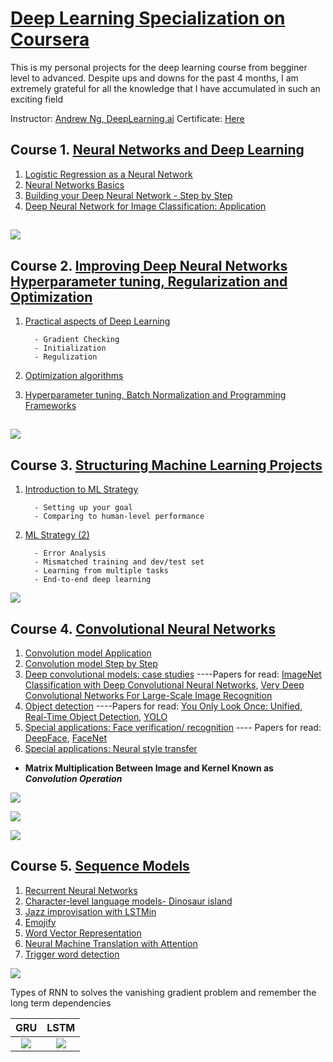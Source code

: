 # [Deep Learning Specialization on Coursera](https://www.coursera.org/specializations/deep-learning)

This is my personal projects for the deep learning course from begginer level to advanced. Despite ups and downs for the past 4 months, I am extremely grateful for all the knowledge that I have accumulated in such an exciting field


Instructor: [Andrew Ng, DeepLearning.ai](https://www.linkedin.com/in/andrewyng)
Certificate: [Here](https://github.com/Lukastuong123/DeepLearing-Projects-/blob/master/Coursera-DeepLearning%20Specialization/Specialization%20Certificate.png)



 ## Course 1. [Neural Networks and Deep Learning](https://www.coursera.org/learn/neural-networks-deep-learning?specialization=deep-learning)
1. [Logistic Regression as a Neural Network](https://github.com/Lukastuong123/DeepLearing-Projects-/blob/master/Coursera-DeepLearning%20Specialization/Course%201.%20Neural%20Networks%20and%20Deep%20Learning/Logistic_Regression_with_a_Neural_Network_mindset_v6a.ipynb)
2. [Neural Networks Basics](https://github.com/Lukastuong123/DeepLearing-Projects-/blob/master/Coursera-DeepLearning%20Specialization/Course%201.%20Neural%20Networks%20and%20Deep%20Learning/Planar_data_classification_with_onehidden_layer_v6c.ipynb)
3. [Building your Deep Neural Network - Step by Step](https://github.com/Lukastuong123/DeepLearing-Projects-/blob/master/Coursera-DeepLearning%20Specialization/Course%201.%20Neural%20Networks%20and%20Deep%20Learning/Building_your_Deep_Neural_Network_Step_by_Step_v8a.ipynb)
4. [Deep Neural Network for Image Classification: Application](https://github.com/Lukastuong123/DeepLearing-Projects-/blob/master/Coursera-DeepLearning%20Specialization/Course%201.%20Neural%20Networks%20and%20Deep%20Learning/Deep%2BNeural%2BNetwork%2B-%2BApplication%2Bv8.ipynb)
 ## ![](https://systweak1.vo.llnwd.net/content/wp/systweakblogsnew/uploads_new/2018/03/hidden-layers-in-network.gif)



## Course 2. [Improving Deep Neural Networks Hyperparameter tuning, Regularization and Optimization](https://www.coursera.org/learn/deep-neural-network?specialization=deep-learning)
1. [Practical aspects of Deep Learning](https://github.com/Lukastuong123/DeepLearing-Projects-/tree/master/Coursera-DeepLearning%20Specialization/Course%202.%20Improving%20Deep%20Neural%20Networks%20Hyperparameter%20tuning%2C%20Regularization%20and%20Optimization)

         - Gradient Checking
         - Initialization      
         - Regulization     
2. [Optimization algorithms](https://github.com/Lukastuong123/DeepLearing-Projects-/blob/master/Coursera-DeepLearning%20Specialization/Course%202.%20Improving%20Deep%20Neural%20Networks%20Hyperparameter%20tuning%2C%20Regularization%20and%20Optimization/Optimization_methods_v1b.ipynb)
3. [Hyperparameter tuning, Batch Normalization and Programming Frameworks](https://github.com/Lukastuong123/DeepLearing-Projects-/blob/master/Coursera-DeepLearning%20Specialization/Course%202.%20Improving%20Deep%20Neural%20Networks%20Hyperparameter%20tuning%2C%20Regularization%20and%20Optimization/TensorFlow_Tutorial_v3b.ipynb)
## ![](https://i.pinimg.com/originals/63/62/8f/63628f546ad55fd31091e23c623cb9f5.gif)


## Course 3. [Structuring Machine Learning Projects](https://www.coursera.org/learn/machine-learning-projects?specialization=deep-learning)
1. [Introduction to ML Strategy](https://github.com/Lukastuong123/DeepLearing-Projects-/blob/master/Coursera-DeepLearning%20Specialization/Course%203.%20Structuring%20Machine%20Learning%20Projects/Week%201%20Quiz%20-%20Bird%20recognition%20in%20the%20city%20of%20Peacetopia%20(case%20study).md)

         - Setting up your goal
         - Comparing to human-level performance
2. [ML Strategy (2)](https://github.com/Lukastuong123/DeepLearing-Projects-/blob/master/Coursera-DeepLearning%20Specialization/Course%203.%20Structuring%20Machine%20Learning%20Projects/Week%202%20Quiz%20-%20Autonomous%20driving%20(case%20study).md)

         - Error Analysis
         - Mismatched training and dev/test set
         - Learning from multiple tasks
         - End-to-end deep learning
  ![](https://i.pinimg.com/originals/9b/fa/97/9bfa978a4cf40fe2cdf8c710deb9b6f9.png)


 ## Course 4. [Convolutional Neural Networks](https://www.coursera.org/learn/convolutional-neural-networks?specialization=deep-learning)
 

 1. [Convolution model Application ](https://github.com/Lukastuong123/DeepLearing-Projects-/blob/master/Coursera-DeepLearning%20Specialization/Course%204.%20Convolutional%20Neural%20Networks/Convolution_model_Application_v1a.ipynb)
 2. [Convolution model Step by Step](https://github.com/Lukastuong123/DeepLearing-Projects-/blob/master/Coursera-DeepLearning%20Specialization/Course%204.%20Convolutional%20Neural%20Networks/Convolution_model_Step_by_Step_v2a.ipynb)
 3. [Deep convolutional models: case studies](https://github.com/Lukastuong123/DeepLearing-Projects-/blob/master/Coursera-DeepLearning%20Specialization/Course%204.%20Convolutional%20Neural%20Networks/Residual_Networks_v2a.ipynb) ----Papers for read:  [ImageNet Classification with Deep Convolutional Neural Networks](https://papers.nips.cc/paper/4824-imagenet-classification-with-deep-convolutional-neural-networks.pdf), [Very Deep Convolutional Networks For Large-Scale Image Recognition](https://arxiv.org/pdf/1409.1556.pdf)
 4. [Object detection](https://github.com/Lukastuong123/DeepLearing-Projects-/blob/master/Coursera-DeepLearning%20Specialization/Course%204.%20Convolutional%20Neural%20Networks/Autonomous_driving_application_Car_detection_v3a.ipynb) ----Papers for read: [You Only Look Once:
Unified, Real-Time Object Detection](https://arxiv.org/pdf/1506.02640.pdf), [YOLO](https://arxiv.org/pdf/1612.08242.pdf)
 5. [Special applications: Face verification/ recognition](https://github.com/Lukastuong123/DeepLearing-Projects-/blob/master/Coursera-DeepLearning%20Specialization/Course%204.%20Convolutional%20Neural%20Networks/Face_Verification%2B%2B%2BRecognition_v3a.ipynb) ---- Papers for read: [DeepFace](https://www.cs.toronto.edu/~ranzato/publications/taigman_cvpr14.pdf), [FaceNet](https://www.cv-foundation.org/openaccess/content_cvpr_2015/papers/Schroff_FaceNet_A_Unified_2015_CVPR_paper.pdf)
  6. [Special applications: Neural style transfer](https://github.com/Lukastuong123/DeepLearing-Projects-/blob/master/Coursera-DeepLearning%20Specialization/Course%204.%20Convolutional%20Neural%20Networks/Art_Generation_with_Neural_Style_Transfer_v3a.ipynb)

 * **Matrix Multiplication Between Image and Kernel Known as *Convolution Operation***

![](https://i.stack.imgur.com/9OZKF.gif)



![](https://cdn-images-1.medium.com/max/600/1*GdxHFaUDbvTXJreKg3S8SQ.gif)







![](https://www.guru99.com/images/tensorflow/082918_1325_ConvNetConv9.gif)
 
 ## Course 5. [Sequence Models](https://www.coursera.org/learn/nlp-sequence-models)
 


 1. [Recurrent Neural Networks](https://github.com/Lukastuong123/DeepLearing-Projects-/blob/master/Coursera-DeepLearning%20Specialization/Course%205.%20Sequence%20Models/Building_a_Recurrent_Neural_Network_Step_by_Step_v3b.ipynb)
 2. [ Character-level language models- Dinosaur island](https://github.com/Lukastuong123/DeepLearing-Projects-/blob/master/Coursera-DeepLearning%20Specialization/Course%205.%20Sequence%20Models/Dinosaurus_Island_Character_level_language_model_final_v3b.ipynb)
 3. [Jazz improvisation with LSTMin](https://github.com/Lukastuong123/DeepLearing-Projects-/blob/master/Coursera-DeepLearning%20Specialization/Course%205.%20Sequence%20Models/Improvise_a_Jazz_Solo_with_an_LSTM_Network_v3a.ipynb)
 4. [Emojify](https://github.com/Lukastuong123/DeepLearing-Projects-/blob/master/Coursera-DeepLearning%20Specialization/Course%205.%20Sequence%20Models/Emojify_v2a.ipynb)
 5. [Word Vector Representation](https://github.com/Lukastuong123/DeepLearing-Projects-/blob/master/Coursera-DeepLearning%20Specialization/Course%205.%20Sequence%20Models/Operations_on_word_vectors_v2a.ipynb)
 6. [Neural Machine Translation with Attention](https://github.com/Lukastuong123/DeepLearing-Projects-/blob/master/Coursera-DeepLearning%20Specialization/Course%205.%20Sequence%20Models/Neural_machine_translation_with_attention_v4a.ipynb)
 7. [Trigger word detection](https://github.com/Lukastuong123/DeepLearing-Projects-/blob/master/Coursera-DeepLearning%20Specialization/Course%205.%20Sequence%20Models/Trigger_word_detection_v1a.ipynb)

 

 ![](https://3.bp.blogspot.com/-3Pbj_dvt0Vo/V-qe-Nl6P5I/AAAAAAAABQc/z0_6WtVWtvARtMk0i9_AtLeyyGyV6AI4wCLcB/s1600/nmt-model-fast.gif)


Types of RNN to solves the vanishing gradient problem and remember the long term dependencies 

**GRU**            |  **LSTM**
:-------------------------:|:-------------------------:
![](https://cdn-images-1.medium.com/max/880/1*FpRS0C3EHQnELVaWRvb8bg.gif) | ![](https://cdn-images-1.medium.com/max/880/1*goJVQs-p9kgLODFNyhl9zA.gif) 


